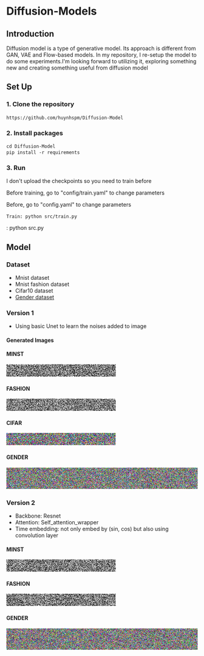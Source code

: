 # **Diffusion-Models**

## **Introduction**
Diffusion model is a type of generative model. Its approach is different from GAN, VAE and Flow-based models. In my repository, I re-setup the model to do some experiments.I'm looking forward to utilizing it, exploring something new and creating something useful from diffusion model

## **Set Up**
  ### 1. Clone the repository
    
    https://github.com/huynhspm/Diffusion-Model
    
  ### 2. Install packages

    cd Diffusion-Model
    pip install -r requirements

  ### 3. Run
  I don't upload the checkpoints so you need to train before
  
  Before training, go to "config/train.yaml" to change parameters

  Before, go to "config.yaml" to change parameters

    Train: python src/train.py 
  : python src.py

## **Model**
### **Dataset**
  - Mnist dataset
  - Mnist fashion dataset
  - Cifar10 dataset
  - [Gender dataset](https://www.kaggle.com/datasets/yasserhessein/gender-dataset)
### **Version 1**
- Using basic Unet to learn the noises added to image
#### Generated Images
#### MINST
![MNIST Generation](/outputs/MNIST/version_1.gif)
#### FASHION
![FASHION Generation](/outputs/FASHION/version_1.gif)
#### CIFAR
![CIFAR Generation](/outputs/CIFAR/version_1.gif
)    
#### GENDER
![GENDER Generation](/outputs/GENDER/version_1.gif)
### **Version 2**
- Backbone: Resnet
- Attention: Self_attention_wrapper
- Time embedding: not only embed by (sin, cos) but also using convolution layer
#### MINST
![MNIST Generation](/outputs/MNIST/version_2.gif)
#### FASHION
![Fashion Generation](/outputs/FASHION/version_2.gif)
#### GENDER
![GENDER Generation](/outputs/GENDER/version_2.gif)
